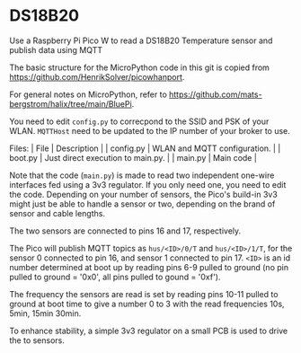 # DS18B20
Use a Raspberry Pi Pico W to read a DS18B20 Temperature sensor and publish data using MQTT

The basic structure for the MicroPython code in this git is copied from https://github.com/HenrikSolver/picowhanport.

For general notes on MicroPython, refer to https://github.com/mats-bergstrom/halix/tree/main/BluePi.

You need to edit `config.py` to correcpond to the SSID and PSK of your WLAN.  `MQTTHost` need to be updated to the IP number of your broker to use.

Files:
| File | Description |
| config.py | WLAN and MQTT configuration. |
| boot.py | Just direct execution to main.py. |
| main.py | Main code |

Note that the code (`main.py`) is made to read two independent
one-wire interfaces fed using a 3v3 regulator.  If you only need one,
you need to edit the code.  Depending on your number of sensors, the
Pico's build-in 3v3 might just be able to handle a sensor or two,
depending on the brand of sensor and cable lengths.

The two sensors are connected to pins 16 and 17, respectively.

The Pico will publish MQTT topics as `hus/<ID>/0/T` and
`hus/<ID>/1/T`, for the sensor 0 connected to pin 16, and sensor 1
connected to pin 17. `<ID>` is an id number determined at boot up by
reading pins 6-9 pulled to ground (no pin pulled to ground = '0x0',
all pins pulled to gound = '0xf').

The frequency the sensors are read is set by reading pins 10-11 pulled
to ground at boot time to give a number 0 to 3 with the read
frequencies 10s, 5min, 15min 30min.


To enhance stability, a simple 3v3 regulator on a small PCB is used to
drive the to sensors.

